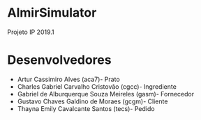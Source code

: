 # AlmirSimulator
Projeto IP 2019.1

# Desenvolvedores
  - Artur Cassimiro Alves (aca7)- Prato
  - Charles Gabriel Carvalho Cristovão (cgcc)- Ingrediente
  - Gabriel de Alburquerque Souza Meireles (gasm)- Fornecedor
  - Gustavo Chaves Galdino de Moraes (gcgm)- Cliente
  - Thayna Emily Cavalcante Santos (tecs)- Pedido
